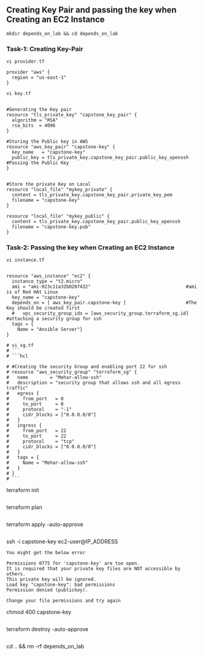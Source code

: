 ## Creating Key Pair and passing the key when Creating an EC2 Instance
```
mkdir depends_on_lab && cd depends_on_lab
```


### Task-1: Creating Key-Pair
```
vi provider.tf
```
```hcl
provider "aws" {
  region = "us-east-1"
}
```
```
vi key.tf
```
```hcl

#Generating the Key pair
resource "tls_private_key" "capstone_key_pair" {
  algorithm = "RSA"
  rsa_bits  = 4096
}

#Storing the Public key in AWS
resource "aws_key_pair" "capstone-key" {
  key_name   = "capstone-key"
  public_key = tls_private_key.capstone_key_pair.public_key_openssh  #Passing the Public Key 
}


#Store the private Key on Local
resource "local_file" "mykey_private" {
  content = tls_private_key.capstone_key_pair.private_key_pem
  filename = "capstone-key"
}

resource "local_file" "mykey_public" {
  content = tls_private_key.capstone_key_pair.public_key_openssh
  filename = "capstone-key.pub"
}

```
### Task-2: Passing the key when Creating an EC2 Instance
```
vi instance.tf
```
```hcl

resource "aws_instance" "ec2" {
  instance_type = "t2.micro"
  ami = "ami-023c11a32b0207432"                                   #ami is of Red HAt Linux
  key_name = "capstone-key"
  depends_on = [ aws_key_pair.capstone-key ]                      #The Key should be created first
  #   vpc_security_group_ids = [aws_security_group.terraform_sg.id]   #attaching a security group for ssh
  tags = {
    Name = "Ansible Server"}
}
```
```
# vi sg.tf
# ```
# ```hcl

# #Creating the security Group and enabling port 22 for ssh
# resource "aws_security_group" "terraform_sg" {
#   name        = "Mehar-allow-ssh"
#   description = "security group that allows ssh and all egress traffic"
#   egress {
#     from_port   = 0
#     to_port     = 0
#     protocol    = "-1"
#     cidr_blocks = ["0.0.0.0/0"]
#   }
#   ingress {
#     from_port   = 22
#     to_port     = 22
#     protocol    = "tcp"
#     cidr_blocks = ["0.0.0.0/0"]
#   }
#   tags = {
#     Name = "Mehar-allow-ssh"
#   }
# }
# ```
```
terraform init
```
```
terraform plan 
```
```
terraform apply -auto-approve
```
```
ssh -i capstone-key ec2-user@IP_ADDRESS
```
You might get the below error

Permissions 0775 for 'capstone-key' are too open.
It is required that your private key files are NOT accessible by others.
This private key will be ignored.
Load key "capstone-key": bad permissions
Permission denied (publickey).

Change your file permissions and try again
```
chmod 400 capstone-key
```
```
terraform destroy -auto-approve
```
```
cd .. && rm -rf depends_on_lab
